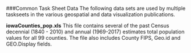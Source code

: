 ###Common Task Sheet Data
The following data sets are used by multiple taskseets in the various geospatial and data visualization publications.


**iowaCounties_pop.xls**
This file contains several of the past Census decennial (1840 - 2010) and annual (1969-2017) estimates total population values for all 99 counties. The file also includes County FIPS, Geo.id and GEO.Display fields. 
